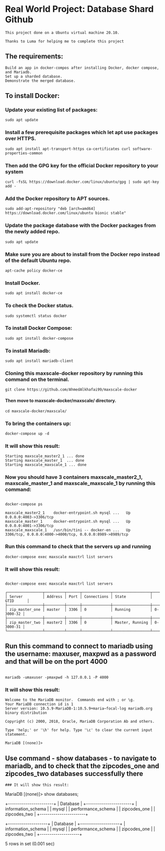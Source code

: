# Real World Project: Database Shard Github
```
This project done on a Ubuntu virtual machine 20.10.

Thanks to Luma for helping me to complete this project
```

## The requirements:
```
Build an app in docker-compos after installing Docker, docker compose, and Mariadb.
Set up a sharded database.
Demonstrate the merged database.
```
 
## To install Docker:


### Update your existing list of packages:
```
sudo apt update   
```

### Install a few prerequisite packages which let apt use packages over HTTPS.
```
sudo apt install apt-transport-https ca-certificates curl software-properties-common 
```

### Then add the GPG key for the official Docker repository to your system
```
curl -fsSL https://download.docker.com/linux/ubuntu/gpg | sudo apt-key add -
```

### Add the Docker repository to APT sources.
```
sudo add-apt-repository "deb [arch=amd64] https://download.docker.com/linux/ubuntu bionic stable"    
```

### Update the package database with the Docker packages from the newly added repo.
```
sudo apt update    
```

### Make sure you are about to install from the Docker repo instead of the default Ubuntu repo.
```
apt-cache policy docker-ce
```

### Install Docker.
```
sudo apt install docker-ce   
```

### To check the Docker status.
```
sudo systemctl status docker 
```

### To install Docker Compose:
```
sudo apt install docker-compose
```
### To install Mariadb:
```
sudo apt install mariadb-client
```
### Cloning this maxscale-docker repository by running this command on the terminal.
```
git clone https://github.com/AhmedAlkhafai99/maxscale-docker
```
#### Then move to maxscale-docker/maxscale/ directory.
```
cd maxscale-docker/maxscale/
```
### To bring the containers up:
```
docker-compose up -d
```

### It will show this result:
```
Starting maxscale_master2_1 ... done
Starting maxscale_master_1  ... done
Starting maxscale_maxscale_1 ... done
```

### Now you should have 3 containers maxscale_master2_1, maxscale_master_1 and maxscale_maxscale_1 by running this command:
```

docker-compose ps

maxscale_master2_1    docker-entrypoint.sh mysql ...   Up      0.0.0.0:4003->3306/tcp                                  
maxscale_master_1     docker-entrypoint.sh mysql ...   Up      0.0.0.0:4001->3306/tcp                                  
maxscale_maxscale_1   /usr/bin/tini -- docker-en ...   Up      3306/tcp, 0.0.0.0:4000->4000/tcp, 0.0.0.0:8989->8989/tcp

```

### Run this command to check that the servers up and running
```
docker-compose exec maxscale maxctrl list servers
```
### It will show this result:
```

docker-compose exec maxscale maxctrl list servers

┌────────────────┬─────────┬──────┬─────────────┬─────────────────┬───────────┐
│ Server         │ Address │ Port │ Connections │ State           │ GTID      │
├────────────────┼─────────┼──────┼─────────────┼─────────────────┼───────────┤
│ zip_master_one │ master  │ 3306 │ 0           │ Running         │ 0-3000-32 │
├────────────────┼─────────┼──────┼─────────────┼─────────────────┼───────────┤
│ zip_master_two │ master2 │ 3306 │ 0           │ Master, Running │ 0-3000-31 │
└────────────────┴─────────┴──────┴─────────────┴─────────────────┴───────────┘
```


## Run this command to connect to mariadb using the username: maxuser, maxpwd as a password and that will be on the port 4000
```

mariadb -umaxuser -pmaxpwd -h 127.0.0.1 -P 4000
```

### It will show this result:
```
Welcome to the MariaDB monitor.  Commands end with ; or \g.
Your MariaDB connection id is 1
Server version: 10.5.9-MariaDB-1:10.5.9+maria~focal-log mariadb.org binary distribution

Copyright (c) 2000, 2018, Oracle, MariaDB Corporation Ab and others.

Type 'help;' or '\h' for help. Type '\c' to clear the current input statement.

MariaDB [(none)]> 
```

## Use command - show databases - to navigate to mariadb, and to check that the zipcodes_one and zipcodes_two databases successfully there
```
### It will show this result:
```
MariaDB [(none)]> show databases;

+-----------------------+
| Database              |
+-----------------------+
| information_schema    |
| mysql                 |
| performance_schema    |
| zipcodes_one          |
| zipcodes_two          |
+-----------------------+


+--------------------+
| Database           |
+--------------------+
| information_schema |
| mysql              |
| performance_schema |
| zipcodes_one       |
| zipcodes_two       |
+--------------------+



5 rows in set (0.001 sec)
```


